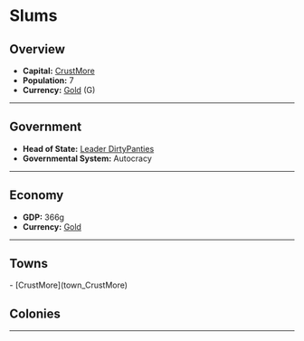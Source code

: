 <!--UNDEDITED FILE, remove this entire line if this file has been edited!-->
# <!--NAME-->Slums<!--NAME-->

## Overview

- **Capital:** <!--CAPITAL_LINK-->[CrustMore](CrustMore_town)<!--CAPITAL_LINK-->
- **Population:** <!--POPULATION-->7<!--POPULATION-->
- **Currency:** <!--CURRENCY_LINK-->[Gold](Gold_currency)<!--CURRENCY_LINK--> (<!--CURRENCY_ABV-->G<!--CURRENCY_ABV-->)

---

## Government

- **Head of State:** <!--LEADER_TITLE_LINK-->[Leader DirtyPanties](DirtyPanties_user)<!--LEADER_TITLE_LINK-->
- **Governmental System:** <!--GOVERNMENT-->Autocracy<!--GOVERNMENT-->

---

## Economy

- **GDP:** <!--GDP-->366g<!--GDP-->
- **Currency:** <!--CURRENCY_LINK-->[Gold](Gold_currency)<!--CURRENCY_LINK-->

---

## Towns

<!--TOWNS-->- [CrustMore](town_CrustMore)<!--TOWNS-->

## Colonies

<!--COLONIES--><!--COLONIES-->

---